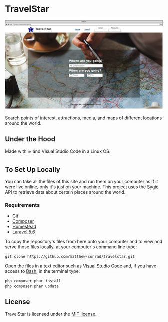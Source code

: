 # TravelStar
![screenshot](public/img/screenshot.jpg)

Search points of interest, attractions, media, and maps of different locations around the world.
## Under the Hood
Made with :coffee: and Visual Studio Code in a Linux OS.
## To Set Up Locally
You can take all the files of this site and run them on your computer as if it were live online, only it's just on your machine. This project uses the [Sygic](https://travel.sygic.com/en/b2b) API to retrieve data about certain places around the world.
### Requirements
* [Git](http://git-scm.com/)
* [Composer](https://getcomposer.org/)
* [Homestead](https://laravel.com/docs/5.6/homestead)
* [Laravel 5.6](https://laravel.com/)

To copy the repository's files from here onto your computer and to view and serve those files locally, at your computer's command line type:
```
git clone https://github.com/matthew-conrad/travelstar.git
```
Open the files in a text editor such as [Visual Studio Code](https://code.visualstudio.com/) and, if you have access to [Bash](https://en.wikipedia.org/wiki/Bash_(Unix_shell)), in the terminal type:
```bash
php composer.phar install
php composer.phar update
```

## License

TravelStar is licensed under the [MIT license](https://github.com/matthew-conrad/travelstar/blob/master/LICENSE).